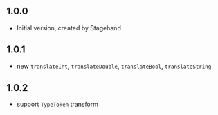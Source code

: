 ## 1.0.0

- Initial version, created by Stagehand

## 1.0.1

- new `translateInt`, `translateDouble`, `translateBool`, `translateString` 

## 1.0.2

- support `TypeToken` transform
